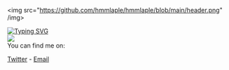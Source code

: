
<img src="https://github.com/hmmlaple/hmmlaple/blob/main/header.png" /img>

[![Typing SVG](https://readme-typing-svg.herokuapp.com?size=38&duration=2000&color=62934E&lines=python;js;electron;java;react;svelte;%26+more)](https://git.io/typing-svg)
<br>
<img src="https://github-readme-stats.vercel.app/api?username=hmmlaple&show_icons=true&line_height=45&include_all_commits=true" />
<br>
  You can find me on:
  
  [Twitter](https://twitter.com/hmmlopl) - [Email](mailto:hmmlopl@hmmlopl.net)
  <br>
  <br>
  <br>
</div>

